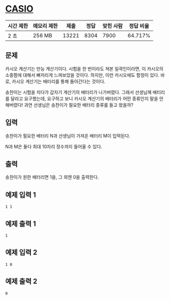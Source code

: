 # [CASIO](https://www.acmicpc.net/problem/15963)

| 시간 제한 | 메모리 제한 | 제출 | 정답 | 맞힌 사람 | 정답 비율 |
| --- | --- | --- | --- | --- | --- |
| 2 초 | 256 MB | 13221 | 8304 | 7900 | 64.717% |

## 문제

카시오 계산기는 만능 계산기이다. 시험을 한 번이라도 쳐본 일곽인이라면, 이 카시오의 소중함에 대해서 뼈저리게 느껴보았을 것이다. 하지만, 이런 카시오에도 함정이 있다. 바로, 카시오 계산기는 배터리를 통해 돌아간다는 것이다.

송찬이는 시험을 치다가 갑자기 계산기의 배터리가 나가버렸다. 그래서 선생님께 배터리를 달라고 요구했는데, 요구하고 보니 카시오 계산기의 배터리가 어떤 종류인지 말을 안 해버렸다! 과연 선생님은 송찬이가 필요한 배터리 종류를 들고 왔을까?

## 입력

송찬이가 필요한 배터리 N과 선생님이 가져온 배터리 M이 입력된다.

N과 M은 둘다 최대 10자리 정수까지 들어올 수 있다.

## 출력

송찬이가 원한 배터리면 1을, 그 외엔 0을 출력한다.

## 예제 입력 1

```
1 1

```

## 예제 출력 1

```
1

```

## 예제 입력 2

```
1 0

```

## 예제 출력 2

```
0
```
